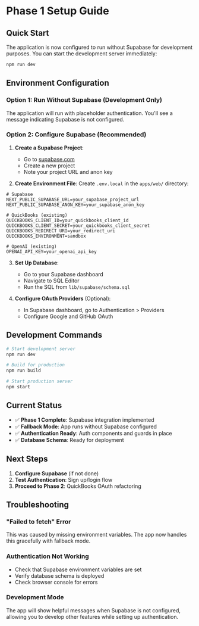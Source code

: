 # Phase 1 Setup Guide

## Quick Start

The application is now configured to run without Supabase for development purposes. You can start the development server immediately:

```bash
npm run dev
```

## Environment Configuration

### Option 1: Run Without Supabase (Development Only)
The application will run with placeholder authentication. You'll see a message indicating Supabase is not configured.

### Option 2: Configure Supabase (Recommended)

1. **Create a Supabase Project**:
   - Go to [supabase.com](https://supabase.com)
   - Create a new project
   - Note your project URL and anon key

2. **Create Environment File**:
   Create `.env.local` in the `apps/web/` directory:

```env
# Supabase
NEXT_PUBLIC_SUPABASE_URL=your_supabase_project_url
NEXT_PUBLIC_SUPABASE_ANON_KEY=your_supabase_anon_key

# QuickBooks (existing)
QUICKBOOKS_CLIENT_ID=your_quickbooks_client_id
QUICKBOOKS_CLIENT_SECRET=your_quickbooks_client_secret
QUICKBOOKS_REDIRECT_URI=your_redirect_uri
QUICKBOOKS_ENVIRONMENT=sandbox

# OpenAI (existing)
OPENAI_API_KEY=your_openai_api_key
```

3. **Set Up Database**:
   - Go to your Supabase dashboard
   - Navigate to SQL Editor
   - Run the SQL from `lib/supabase/schema.sql`

4. **Configure OAuth Providers** (Optional):
   - In Supabase dashboard, go to Authentication > Providers
   - Configure Google and GitHub OAuth

## Development Commands

```bash
# Start development server
npm run dev

# Build for production
npm run build

# Start production server
npm start
```

## Current Status

- ✅ **Phase 1 Complete**: Supabase integration implemented
- ✅ **Fallback Mode**: App runs without Supabase configured
- ✅ **Authentication Ready**: Auth components and guards in place
- ✅ **Database Schema**: Ready for deployment

## Next Steps

1. **Configure Supabase** (if not done)
2. **Test Authentication**: Sign up/login flow
3. **Proceed to Phase 2**: QuickBooks OAuth refactoring

## Troubleshooting

### "Failed to fetch" Error
This was caused by missing environment variables. The app now handles this gracefully with fallback mode.

### Authentication Not Working
- Check that Supabase environment variables are set
- Verify database schema is deployed
- Check browser console for errors

### Development Mode
The app will show helpful messages when Supabase is not configured, allowing you to develop other features while setting up authentication. 